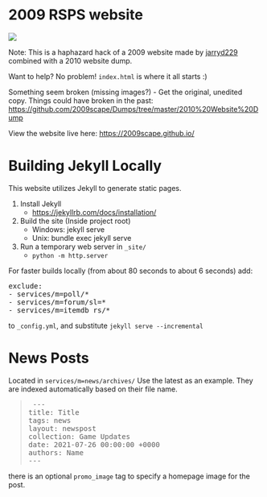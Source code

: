 # 2009 RSPS website

![](https://i.imgur.com/eNu2Qnt.png)

Note: This is a haphazard hack of a 2009 website made by [jarryd229](https://github.com/jarryd229) combined with a 2010 website dump.

Want to help? No problem! `index.html` is where it all starts :)

Something seem broken (missing images?) - Get the original, unedited copy. Things could have broken in the past: https://github.com/2009scape/Dumps/tree/master/2010%20Website%20Dump

View the website live here: https://2009scape.github.io/

# Building Jekyll Locally
This website utilizes Jekyll to generate static pages. 

1. Install Jekyll
	- https://jekyllrb.com/docs/installation/
2. Build the site (Inside project root)
	- Windows: jekyll serve
	- Unix: bundle exec jekyll serve
3. Run a temporary  web server in `_site/`
	- `python -m http.server`

For faster builds locally (from about 80 seconds to about 6 seconds) add:
<pre>
exclude:
- services/m=poll/*
- services/m=forum/sl=*
- services/m=itemdb_rs/*
</pre>
to `_config.yml`,  and substitute `jekyll serve --incremental`

# News Posts
Located in `services/m=news/archives/`
Use the latest as an example. They are indexed automatically based on their file name.
> <pre> ---
> title: Title
> tags: news
> layout: newspost
> collection: Game Updates
> date: 2021-07-26 00:00:00 +0000
> authors: Name
> ---</pre>
there is an optional `promo_image` tag to specify a homepage image for the post.